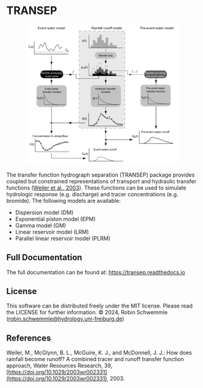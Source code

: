 # TRANSEP
<p align="center">
  <img src="doc/_static/logo.png" width="400">
</p>

The transfer function hydrograph separation (TRANSEP) package provides coupled
but constrained representations of transport and hydraulic transfer functions
([Weiler et al., 2003](https://doi.org/10.1029/2003wr002331)). These functions 
can be used to simulate hydrologic
response (e.g. discharge) and tracer concentrations (e.g. bromide). The following models are
available:

- Dispersion model (DM)
- Exponential piston model (EPM)
- Gamma model (GM)
- Linear reservoir model (LRM)
- Parallel linear reservoir model (PLRM)

## Full Documentation

The full documentation can be found at: https://transep.readthedocs.io

## License
This software can be distributed freely under the MIT license. Please read the LICENSE for further information.
© 2024, Robin Schwemmle (<robin.schwemmle@hydrology.uni-freiburg.de>)

## References
Weiler, M., McGlynn, B. L., McGuire, K. J., and McDonnell, J. J.: How
does rainfall become runoff? A combined tracer and runoff transfer
function approach, Water Resources Research, 39,
[https://doi.org/10.1029/2003wr002331](https://doi.org/10.1029/2003wr002331), 2003.
